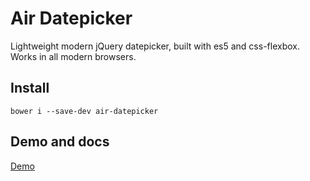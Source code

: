# Air Datepicker

Lightweight modern jQuery datepicker, built with es5 and css-flexbox. Works in all modern browsers.

## Install
```
bower i --save-dev air-datepicker
```

## Demo and docs
[Demo]()



